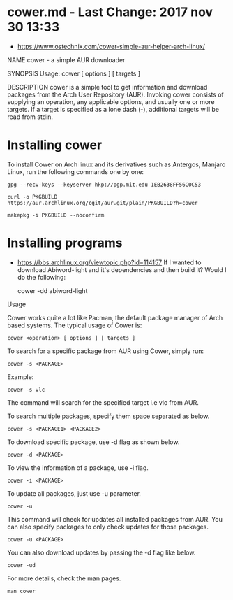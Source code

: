 # cower.md - Last Change: 2017 nov 30 13:33
+ https://www.ostechnix.com/cower-simple-aur-helper-arch-linux/

NAME
       cower - a simple AUR downloader

SYNOPSIS
       Usage: cower <operation> [ options ] [ targets ]

DESCRIPTION
       cower is a simple tool to get information and download packages from
       the Arch User Repository (AUR). Invoking cower consists of supplying an
       operation, any applicable options, and usually one or more targets. If
       a target is specified as a lone dash (-), additional targets will be
       read from stdin.

# Installing cower

To install Cower on Arch linux and its derivatives such as Antergos, Manjaro
Linux, run the following commands one by one:

    gpg --recv-keys --keyserver hkp://pgp.mit.edu 1EB2638FF56C0C53

    curl -o PKGBUILD https://aur.archlinux.org/cgit/aur.git/plain/PKGBUILD?h=cower

    makepkg -i PKGBUILD --noconfirm

# Installing programs
+ https://bbs.archlinux.org/viewtopic.php?id=114157
If I wanted to download Abiword-light and it's dependencies and then build it?
Would I do the following:

    cower -dd abiword-light

Usage

Cower works quite a lot like Pacman, the default package manager of Arch based systems.
The typical usage of Cower is:

    cower <operation> [ options ] [ targets ]

To search for a specific package from AUR using Cower, simply run:

    cower -s <PACKAGE>

Example:

    cower -s vlc

The command will search for the specified target i.e vlc from AUR.

To search multiple packages, specify them space separated as below.

    cower -s <PACKAGE1> <PACKAGE2>

To download specific package, use -d flag as shown below.

    cower -d <PACKAGE>

To view the information of a package, use -i flag.

    cower -i <PACKAGE>

To update all packages, just use -u parameter.

    cower -u

This command will check for updates all installed packages from AUR. You can also specify packages to only check updates for those packages.

    cower -u <PACKAGE>

You can also download updates by passing the -d flag like below.

    cower -ud

For more details, check the man pages.

    man cower
